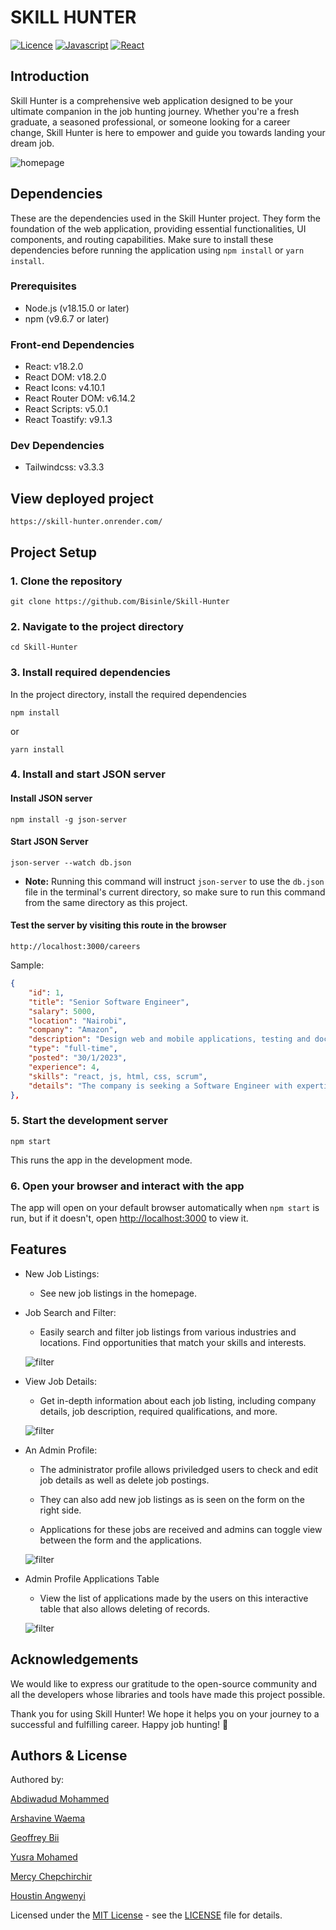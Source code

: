 # SKILL HUNTER

[![Licence](https://img.shields.io/github/license/Ileriayo/markdown-badges?style=for-the-badge)](./LICENSE)
[![Javascript](https://img.shields.io/badge/JavaScript-F7DF1E?style=for-the-badge&logo=javascript&logoColor=black)](https://www.javascript.com)
[![React](https://img.shields.io/badge/React-20232A?style=for-the-badge&logo=react&logoColor=61DAFB)](https://react.dev/)

## Introduction

Skill Hunter is a comprehensive web application designed to be your ultimate companion in the job hunting journey. Whether you're a fresh graduate, a seasoned professional, or someone looking for a career change, Skill Hunter is here to empower and guide you towards landing your dream job.

![homepage](public/droid-home.png)

## Dependencies

These are the dependencies used in the Skill Hunter project. They form the foundation of the web application, providing essential functionalities, UI components, and routing capabilities. Make sure to install these dependencies before running the application using `npm install` or `yarn install`.

### Prerequisites

- Node.js (v18.15.0 or later)
- npm (v9.6.7 or later)

### Front-end Dependencies

- React: v18.2.0
- React DOM: v18.2.0
- React Icons: v4.10.1
- React Router DOM: v6.14.2
- React Scripts: v5.0.1
- React Toastify: v9.1.3

### Dev Dependencies

- Tailwindcss: v3.3.3

## View deployed project

```
https://skill-hunter.onrender.com/
```

## Project Setup

### 1. Clone the repository

```
git clone https://github.com/Bisinle/Skill-Hunter
```

### 2. Navigate to the project directory

```
cd Skill-Hunter
```

### 3. Install required dependencies

In the project directory, install the required dependencies

```
npm install
```

or

```
yarn install

```

### 4. Install and start JSON server

#### Install JSON server

```
npm install -g json-server
```

#### Start JSON Server

```
json-server --watch db.json
```

- **Note:** Running this command will instruct `json-server` to use the `db.json` file in the terminal's current directory, so make sure to run this command from the same directory as this project.

#### Test the server by visiting this route in the browser

```
http://localhost:3000/careers
```

Sample:

```json
{
    "id": 1,
    "title": "Senior Software Engineer",
    "salary": 5000,
    "location": "Nairobi",
    "company": "Amazon",
    "description": "Design web and mobile applications, testing and documentation",
    "type": "full-time",
    "posted": "30/1/2023",
    "experience": 4,
    "skills": "react, js, html, css, scrum",
    "details": "The company is seeking a Software Engineer with expertise in Guidewire GOSU to join their cross-functional team in the E&S insurance segment. The engineer will collaborate with various teams to enhance and maintain systems supporting business processes. Responsibilities include delivering solutions, implementing features, estimating tasks, conducting testing, debugging, and staying updated on software design best practices..."
},

```

### 5. Start the development server

```
npm start
```

This runs the app in the development mode.

### 6. Open your browser and interact with the app

The app will open on your default browser automatically when `npm start` is run, but if it doesn't, open [http://localhost:3000](http://localhost:3000) to view it.


## Features

- New Job Listings:
    - See new job listings in the homepage.

- Job Search and Filter:
    - Easily search and filter job listings from various industries and locations. Find opportunities that match your skills and interests.

  ![filter](public/filter-bots.png)

- View Job Details:
    - Get in-depth information about each job listing, including company details, job description, required qualifications, and more.

  ![filter](public/filter-bots.png)

- An Admin Profile: 

    - The administrator profile allows priviledged users to check and edit job details as well as delete job postings.

    - They can also add new job listings as is seen on the form on the right side.

    - Applications for these jobs are received and admins can toggle view between the form and the applications.

    ![filter](public/filter-bots.png)

- Admin Profile Applications Table
    - View the list of applications made by the users on this interactive table that also allows deleting of records.

    ![filter](public/filter-bots.png)


## Acknowledgements
We would like to express our gratitude to the open-source community and all the developers whose libraries and tools have made this project possible.

Thank you for using Skill Hunter! We hope it helps you on your journey to a successful and fulfilling career. Happy job hunting! 🚀

## Authors & License

Authored by:

[Abdiwadud Mohammed](https://github.com/Bisinle)

[Arshavine Waema](https://github.com/ArshavineRoy)

[Geoffrey Bii](https://github.com/Bii-teki)

[Yusra Mohamed](https://github.com/yusram99)

[Mercy Chepchirchir](https://github.com/Mercy-chepchirchir)

[Houstin Angwenyi](https://github.com/Houstin0)



Licensed under the [MIT License](LICENSE) - see the [LICENSE](LICENSE) file for details.
